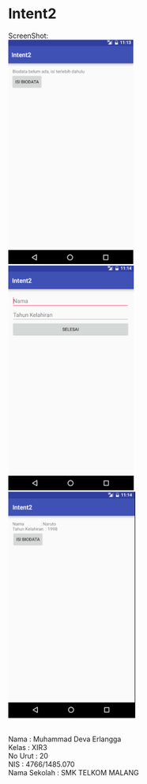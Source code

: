 # Intent2


ScreenShot:
<br><img src="https://github.com/erlangga87/Intent2/blob/master/intent2%2C1.PNG"/>
<br><img src="https://github.com/erlangga87/Intent2/blob/master/intent2%2C2.PNG"/>
<br><img src="https://github.com/erlangga87/Intent2/blob/master/intent2%2C3.PNG"/>


<br>Nama          : Muhammad Deva Erlangga
<br>Kelas         : XIR3
<br>No Urut       : 20
<br>NIS           : 4766/1485.070
<br>Nama Sekolah  : SMK TELKOM MALANG
